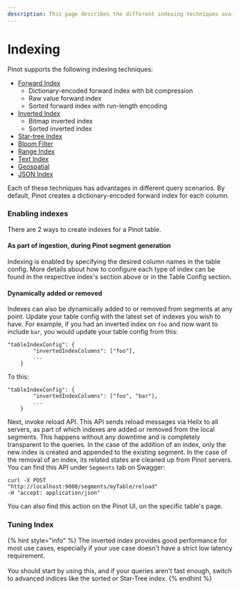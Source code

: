 ```yaml
---
description: This page describes the different indexing techniques available in Pinot
---
```


# Indexing

Pinot supports the following indexing techniques:

* [Forward Index](forward-index.md)
  * Dictionary-encoded forward index with bit compression
  * Raw value forward index
  * Sorted forward index with run-length encoding
* [Inverted Index](inverted-index.md)
  * Bitmap inverted index
  * Sorted inverted index
* [Star-tree Index](star-tree-index.md)
* [Bloom Filter](bloom-filter.md)
* [Range Index](range-index.md)
* [Text Index](text-search-support.md)
* [Geospatial](geospatial-support.md)
* [JSON Index](json-index.md)

Each of these techniques has advantages in different query scenarios. By default, Pinot creates a dictionary-encoded forward index for each column.&#x20;

### Enabling indexes

There are 2 ways to create indexes for a Pinot table.&#x20;

#### As part of ingestion, during Pinot segment generation

Indexing is enabled by specifying the desired column names in the table config. More details about how to configure each type of index can be found in the respective index's section above or in the Table Config section.

#### Dynamically added or removed

Indexes can also be dynamically added to or removed from segments at any point. Update your table config with the latest set of indexes you wish to have. For example, if you had an inverted index on `foo` and now want to include `bar`, you would update your table config from this:

```
"tableIndexConfig": {
        "invertedIndexColumns": ["foo"],
        ...
    }
```

To this:

```
"tableIndexConfig": {
        "invertedIndexColumns": ["foo", "bar"],
        ...
    }
```

Next, invoke reload API. This API sends reload messages via Helix to all servers, as part of which indexes are added or removed from the local segments. This happens without any downtime and is completely transparent to the queries. In the case of the addition of an index, only the new index is created and appended to the existing segment. In the case of the removal of an index, its related states are cleaned up from Pinot servers. You can find this API under `Segments` tab on Swagger:

```
curl -X POST 
"http://localhost:9000/segments/myTable/reload" 
-H "accept: application/json"
```

You can also find this action on the Pinot UI, on the specific table's page.

### Tuning Index

{% hint style="info" %}
The inverted index provides good performance for most use cases, especially if your use case doesn't have a strict low latency requirement. \
\
You should start by using this, and if your queries aren't fast enough, switch to advanced indices like the sorted or Star-Tree index.
{% endhint %}
